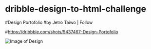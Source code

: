 # dribble-design-to-html-challenge

#Design Portofolio
#by Jetro Taiwo | Follow

#https://dribbble.com/shots/5437467-Design-Portofolio

![Image of Design](https://cdn.dribbble.com/users/1261087/screenshots/5437467/attachments/1177643/portfolio_copy_2.jpg)
